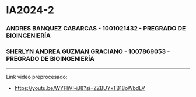 # IA2024-2
### ANDRES BANQUEZ CABARCAS - 1001021432 - PREGRADO DE BIOINGENIERÍA
### SHERLYN ANDREA GUZMAN GRACIANO - 1007869053 - PREGRADO DE BIOINGENIERÍA 

---
Link video preprocesado:
* https://youtu.be/WYFliVI-iJ8?si=ZZBUYxTB18oWbdLV